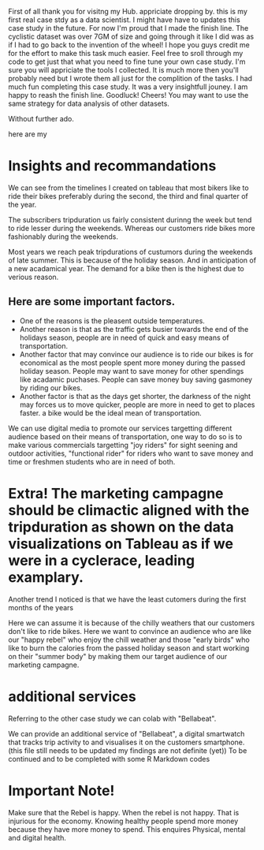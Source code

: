 First of all thank you for visitng my Hub. appriciate dropping by. 
this is my first real case stdy as a data scientist. I might have have to updates this case study in the future. For now I'm proud that I made the finish line.
The cyclistic dataset was over 7GM of size and going through it like I did was as if I had to go back to the invention of the wheel!
I hope you guys credit me for the effort to make this task much easier. Feel free to sroll through my code to get just that what you need to fine tune your own case study.
I'm sure you will appriciate the tools I collected. It is much more then you'll probably need but I wrote them all just for the complition of the tasks. 
I had much fun completing this case study. It was a very insightfull jouney. I am happy to reash the finish line. Goodluck! Cheers! 
You may want to use the same strategy for data analysis of other datasets.

Without further ado. 

here
are
my


# Insights and recommandations

We can see from the timelines I created on tableau that most bikers like to ride their bikes preferably during the second, the third and final quarter of the year. 

The subscribers tripduration us fairly consistent durinng the week but tend to ride lesser during the weekends. Whereas our customers ride bikes more fashionably during the weekends.

Most years we reach peak tripdurations of custumors during the weekends of late summer. 
This is because of the holiday season. And in anticipation of a new acadamical year. The demand for a bike then is the highest due to verious reason. 
## Here are some important factors.

- One of the reasons is the pleasent outside temperatures.
- Another reason is that as the traffic gets busier towards the end of the holidays season, people are in need of quick and easy means of transportation.
- Another factor that may convince our audience is to ride our bikes is for economical as the most people spent more money during the passed holiday season.
  People may want to save money for other spendings like acadamic puchases. People can save money buy saving gasmoney by riding our bikes.
- Another factor is that as the days get shorter, the darkness of the night may forces us to move quicker, people are more in need to get to places faster.
  a bike would be the ideal mean of transportation.

We can use digital media to promote our services targetting different audience based on their means of transportation, one way to do so is to make various commercials targetting 
"joy riders" for sight seening and outdoor activities, 
"functional rider" for riders who want to save money and time 
or freshmen students who are in need of both.

# Extra! The marketing campagne should be climactic aligned with the tripduration as shown on the data visualizations on Tableau as if we were in a cyclerace, leading examplary. 


Another trend I noticed is that we have the least cutomers during the first months of the years

Here we can assume it is because of the chilly weathers that our customers don't like to ride bikes.
Here we want to convince an audience who are like our "happy rebel" who enjoy the chill weather 
and those "early birds" who like to burn the calories from the passed holiday season and start working on their "summer body"
by making them our target audience of our marketing campagne. 

# additional services
Referring to the other case study we can colab with "Bellabeat".

We can provide an additional service of "Bellabeat", a digital smartwatch that tracks trip activity to and visualises it on the customers smartphone.
(this file still needs to be updated my findings are not definite (yet)) To be continued and to be completed with some R Markdown codes

# Important Note! 
Make sure that the Rebel is happy. When the rebel is not happy. That is injurious for the economy. Knowing healthy people spend more money because they have more money to spend.
This enquires Physical, mental and digital health.
